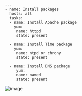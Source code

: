 ```
---
- name: Install packages
  hosts: all
  tasks:
  - name: Install Apache package
    yum:
     name: httpd
     state: present

  - name: Install Time package
    yum:
     name: ntpd or chrony
     state: present

  - name: Install DNS package
     yum:
     name: named
     state: present
```

![image](https://github.com/user-attachments/assets/b1e9dfa9-4f06-4687-ac7d-03b588b267bb)
